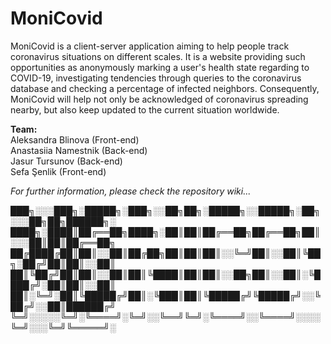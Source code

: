 # MoniCovid

MoniCovid is a client-server application aiming to help people track coronavirus situations on different scales. It is a website providing such opportunities as anonymously marking a user's health state regarding to COVID-19, investigating tendencies through queries to the coronavirus database and checking a percentage of infected neighbors. Consequently, MoniCovid will help not only be acknowledged of coronavirus spreading nearby, but also keep updated to the current situation worldwide.

**Team:** <br>
Aleksandra Blinova (Front-end) <br>
Anastasiia Namestnik (Back-end) <br>
Jasur Tursunov (Back-end) <br>
Sefa Şenlik (Front-end)

_For further information, please check the repository wiki..._


███╗░░░███╗░█████╗░███╗░░██╗██╗░█████╗░░█████╗░██╗░░░██╗██╗██████╗░
████╗░████║██╔══██╗████╗░██║██║██╔══██╗██╔══██╗██║░░░██║██║██╔══██╗
██╔████╔██║██║░░██║██╔██╗██║██║██║░░╚═╝██║░░██║╚██╗░██╔╝██║██║░░██║
██║╚██╔╝██║██║░░██║██║╚████║██║██║░░██╗██║░░██║░╚████╔╝░██║██║░░██║
██║░╚═╝░██║╚█████╔╝██║░╚███║██║╚█████╔╝╚█████╔╝░░╚██╔╝░░██║██████╔╝
╚═╝░░░░░╚═╝░╚════╝░╚═╝░░╚══╝╚═╝░╚════╝░░╚════╝░░░░╚═╝░░░╚═╝╚═════╝░
